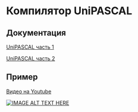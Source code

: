 # Компилятор UniPASCAL

## Документация

[UniPASCAL часть 1](https://pyldin.info/document/unipas_rus.htm)

[UniPASCAL часть 2](https://pyldin.info/document/unipas2_rus.htm)

## Пример

[Видео на Youtube](https://www.youtube.com/watch?v=55ygb4fnvvE)

[![IMAGE ALT TEXT HERE](https://img.youtube.com/vi/55ygb4fnvvE/0.jpg)](https://www.youtube.com/watch?v=55ygb4fnvvE)
